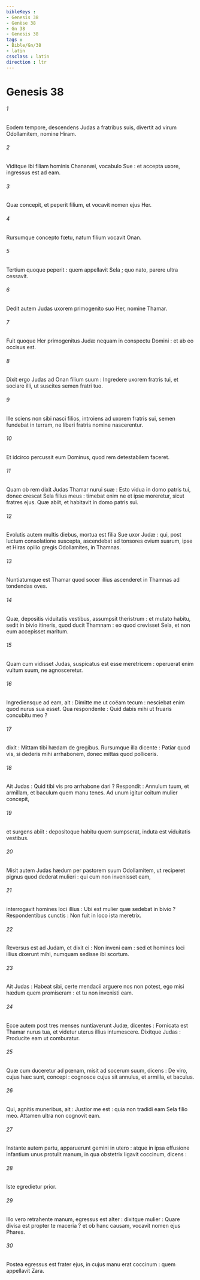 ```yaml
---
bibleKeys : 
- Genesis 38
- Genèse 38
- Gn 38
- Genesis 38
tags : 
- Bible/Gn/38
- latin
cssclass : latin
direction : ltr
---
```


# Genesis 38

###### 1
Eodem tempore, descendens Judas a fratribus suis, divertit ad virum Odollamitem, nomine Hiram.
###### 2
Viditque ibi filiam hominis Chananæi, vocabulo Sue : et accepta uxore, ingressus est ad eam.
###### 3
Quæ concepit, et peperit filium, et vocavit nomen ejus Her.
###### 4
Rursumque concepto fœtu, natum filium vocavit Onan.
###### 5
Tertium quoque peperit : quem appellavit Sela ; quo nato, parere ultra cessavit.
###### 6
Dedit autem Judas uxorem primogenito suo Her, nomine Thamar.
###### 7
Fuit quoque Her primogenitus Judæ nequam in conspectu Domini : et ab eo occisus est.
###### 8
Dixit ergo Judas ad Onan filium suum : Ingredere uxorem fratris tui, et sociare illi, ut suscites semen fratri tuo.
###### 9
Ille sciens non sibi nasci filios, introiens ad uxorem fratris sui, semen fundebat in terram, ne liberi fratris nomine nascerentur.
###### 10
Et idcirco percussit eum Dominus, quod rem detestabilem faceret.
###### 11
Quam ob rem dixit Judas Thamar nurui suæ : Esto vidua in domo patris tui, donec crescat Sela filius meus : timebat enim ne et ipse moreretur, sicut fratres ejus. Quæ abiit, et habitavit in domo patris sui.
###### 12
Evolutis autem multis diebus, mortua est filia Sue uxor Judæ : qui, post luctum consolatione suscepta, ascendebat ad tonsores ovium suarum, ipse et Hiras opilio gregis Odollamites, in Thamnas.
###### 13
Nuntiatumque est Thamar quod socer illius ascenderet in Thamnas ad tondendas oves.
###### 14
Quæ, depositis viduitatis vestibus, assumpsit theristrum : et mutato habitu, sedit in bivio itineris, quod ducit Thamnam : eo quod crevisset Sela, et non eum accepisset maritum.
###### 15
Quam cum vidisset Judas, suspicatus est esse meretricem : operuerat enim vultum suum, ne agnosceretur.
###### 16
Ingrediensque ad eam, ait : Dimitte me ut coëam tecum : nesciebat enim quod nurus sua esset. Qua respondente : Quid dabis mihi ut fruaris concubitu meo ?
###### 17
dixit : Mittam tibi hædam de gregibus. Rursumque illa dicente : Patiar quod vis, si dederis mihi arrhabonem, donec mittas quod polliceris.
###### 18
Ait Judas : Quid tibi vis pro arrhabone dari ? Respondit : Annulum tuum, et armillam, et baculum quem manu tenes. Ad unum igitur coitum mulier concepit,
###### 19
et surgens abiit : depositoque habitu quem sumpserat, induta est viduitatis vestibus.
###### 20
Misit autem Judas hædum per pastorem suum Odollamitem, ut reciperet pignus quod dederat mulieri : qui cum non invenisset eam,
###### 21
interrogavit homines loci illius : Ubi est mulier quæ sedebat in bivio ? Respondentibus cunctis : Non fuit in loco ista meretrix.
###### 22
Reversus est ad Judam, et dixit ei : Non inveni eam : sed et homines loci illius dixerunt mihi, numquam sedisse ibi scortum.
###### 23
Ait Judas : Habeat sibi, certe mendacii arguere nos non potest, ego misi hædum quem promiseram : et tu non invenisti eam.
###### 24
Ecce autem post tres menses nuntiaverunt Judæ, dicentes : Fornicata est Thamar nurus tua, et videtur uterus illius intumescere. Dixitque Judas : Producite eam ut comburatur.
###### 25
Quæ cum duceretur ad pœnam, misit ad socerum suum, dicens : De viro, cujus hæc sunt, concepi : cognosce cujus sit annulus, et armilla, et baculus.
###### 26
Qui, agnitis muneribus, ait : Justior me est : quia non tradidi eam Sela filio meo. Attamen ultra non cognovit eam.
###### 27
Instante autem partu, apparuerunt gemini in utero : atque in ipsa effusione infantium unus protulit manum, in qua obstetrix ligavit coccinum, dicens :
###### 28
Iste egredietur prior.
###### 29
Illo vero retrahente manum, egressus est alter : dixitque mulier : Quare divisa est propter te maceria ? et ob hanc causam, vocavit nomen ejus Phares.
###### 30
Postea egressus est frater ejus, in cujus manu erat coccinum : quem appellavit Zara.
